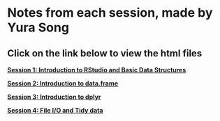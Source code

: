 Notes from each session, made by Yura Song
==========================================

Click on the link below to view the html files
-----------------------------------------------

[**Session 1: Introduction to RStudio and Basic Data Structures**](https://htmlpreview.github.io/?https://github.com/sumeetpalsingh/R_course/blob/master/Notebook/1st%20-%2002April2020/1st.nb.html)

[**Session 2:  Introduction to data.frame**](https://htmlpreview.github.io/?https://github.com/sumeetpalsingh/R_course/blob/master/Notebook/2nd%20-%2006April2020/2nd.nb.html)

[**Session 3: Introduction to dplyr**](https://htmlpreview.github.io/?https://github.com/sumeetpalsingh/R_course/blob/master/Notebook/3rd%20-%2009April2020/3rd.nb.html)

[**Session 4: File I/O and Tidy data**](https://htmlpreview.github.io/?https://github.com/sumeetpalsingh/R_course/blob/master/Notebook/4th%20-%2013April2020/4th.nb.html)

